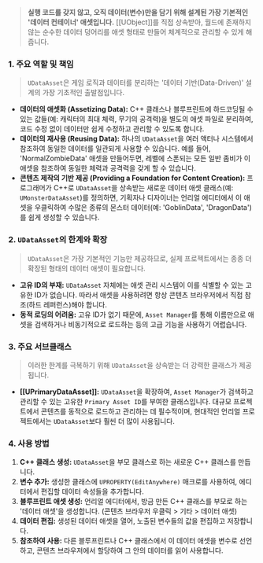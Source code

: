 > **실행 코드를 갖지 않고, 오직 데이터(변수)만을 담기 위해 설계된 가장 기본적인 '데이터 컨테이너' 애셋입니다.** [[UObject]]를 직접 상속받아, 월드에 존재하지 않는 순수한 데이터 덩어리를 애셋 형태로 만들어 체계적으로 관리할 수 있게 해줍니다.

### **1. 주요 역할 및 책임**
> `UDataAsset`은 게임 로직과 데이터를 분리하는 '데이터 기반(Data-Driven)' 설계의 가장 기초적인 출발점입니다.
* **데이터의 애셋화 (Assetizing Data):**
    C++ 클래스나 블루프린트에 하드코딩될 수 있는 값들(예: 캐릭터의 최대 체력, 무기의 공격력)을 별도의 애셋 파일로 분리하여, 코드 수정 없이 데이터만 쉽게 수정하고 관리할 수 있도록 합니다.
* **데이터의 재사용 (Reusing Data):**
    하나의 `UDataAsset`을 여러 액터나 시스템에서 참조하여 동일한 데이터를 일관되게 사용할 수 있습니다. 예를 들어, 'NormalZombieData' 애셋을 만들어두면, 레벨에 스폰되는 모든 일반 좀비가 이 애셋을 참조하여 동일한 체력과 공격력을 갖게 할 수 있습니다.
* **콘텐츠 제작의 기반 제공 (Providing a Foundation for Content Creation):**
    프로그래머가 C++로 `UDataAsset`을 상속받는 새로운 데이터 애셋 클래스(예: `UMonsterDataAsset`)를 정의하면, 기획자나 디자이너는 언리얼 에디터에서 이 애셋을 우클릭하여 수많은 종류의 몬스터 데이터(예: 'GoblinData', 'DragonData')를 쉽게 생성할 수 있습니다.

### **2. `UDataAsset`의 한계와 확장**
> `UDataAsset`은 가장 기본적인 기능만 제공하므로, 실제 프로젝트에서는 종종 더 확장된 형태의 데이터 애셋이 필요합니다.
* **고유 ID의 부재:**
    `UDataAsset` 자체에는 애셋 관리 시스템이 이를 식별할 수 있는 고유한 ID가 없습니다. 따라서 애셋을 사용하려면 항상 콘텐츠 브라우저에서 직접 참조(하드 레퍼런스)해야 합니다.
* **동적 로딩의 어려움:**
    고유 ID가 없기 때문에, `Asset Manager`를 통해 이름만으로 애셋을 검색하거나 비동기적으로 로드하는 등의 고급 기능을 사용하기 어렵습니다.

### **3. 주요 서브클래스**
> 이러한 한계를 극복하기 위해 `UDataAsset`을 상속받는 더 강력한 클래스가 제공됩니다.
* **[[UPrimaryDataAsset]]:**
    `UDataAsset`을 확장하여, `Asset Manager`가 검색하고 관리할 수 있는 고유한 `Primary Asset ID`를 부여한 클래스입니다. 대규모 프로젝트에서 콘텐츠를 동적으로 로드하고 관리하는 데 필수적이며, 현대적인 언리얼 프로젝트에서는 `UDataAsset`보다 훨씬 더 많이 사용됩니다.

### **4. 사용 방법**
1. **C++ 클래스 생성:** `UDataAsset`을 부모 클래스로 하는 새로운 C++ 클래스를 만듭니다.
2. **변수 추가:** 생성한 클래스에 `UPROPERTY(EditAnywhere)` 매크로를 사용하여, 에디터에서 편집할 데이터 속성들을 추가합니다.
3. **블루프린트 애셋 생성:** 언리얼 에디터에서, 방금 만든 C++ 클래스를 부모로 하는 '데이터 애셋'을 생성합니다. (콘텐츠 브라우저 우클릭 > 기타 > 데이터 애셋)
4. **데이터 편집:** 생성된 데이터 애셋을 열어, 노출된 변수들의 값을 편집하고 저장합니다.
5. **참조하여 사용:** 다른 블루프린트나 C++ 클래스에서 이 데이터 애셋을 변수로 선언하고, 콘텐츠 브라우저에서 할당하여 그 안의 데이터를 읽어 사용합니다.